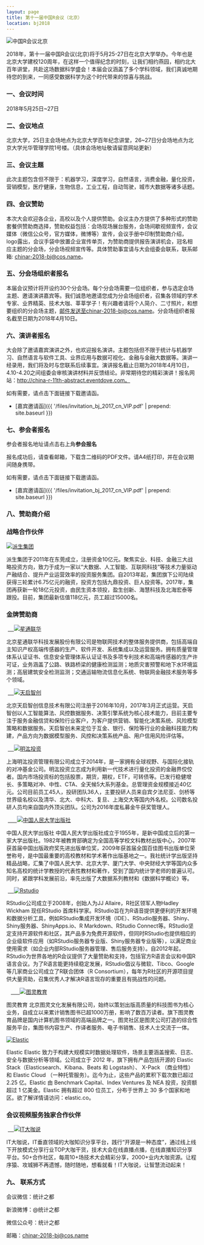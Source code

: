 ```yaml
---
layout: page
title: 第十一届中国R会议（北京）
location: bj2018
---
```


<!-- picture -->
<div class="row">
  <div class="col-md-10 col-md-offset-1 text-center">
    <img src="{{ '/img/logo_2018R.png' | prepend: site.baseurl }}" alt="中国R会议北京" class="img-responsive" />
  </div>
</div>


2018年，第十一届中国R会议(北京)将于5月25-27日在北京大学举办。今年也是北京大学建校120周年，在这样一个值得纪念的时刻，让我们相约燕园，相约北大百年讲堂，共赴这场数据科学盛会！本届会议涵盖了多个学科领域，我们真诚地期待您的到来，一同感受数据科学为这个时代带来的惊喜与挑战。


### 一、会议时间

2018年5月25日~27日

### 二、会议地点

北京大学，25日主会场地点为北京大学百年纪念讲堂，26~27日分会场地点为北京大学光华管理学院1号楼。（具体会场地址敬请留意网站更新）

### 三、会议主题

此次主题包含但不限于：机器学习，深度学习，自然语言，消费金融，量化投资，营销模型，医疗健康，生物信息，工业工程，自动驾驶，城市大数据等诸多话题。

### 四、会议赞助

本次大会欢迎各企业，高校以及个人提供赞助。会议主办方提供了多种形式的赞助套餐供赞助商选择，赞助权益包括：会场现场展台服务，会场间歇视频宣传，会议媒体（微信公众号，官方媒体，微博等）宣传，会议手册中印制赞助商介绍，logo露出，会议手袋中放置企业宣传单页，为赞助商提供报告演讲机会，冠名相应主题的分会场，分会场视频宣传等。具体赞助事宜请与大会组委会联系，联系邮箱: chinar-2018-bj@cos.name。

### 五、分会场组织者报名

本届会议预计将开设约30个分会场。每个分会场需要一位组织者，参与选定会场主题、邀请演讲嘉宾等。我们诚恳地邀请您成为分会场组织者，召集各领域的学术专家、业界精英、技术大咖、莘莘学子！有兴趣者请将个人简介、二寸照片，和想要组织的分会场主题，邮件发送至chinar-2018-bj@cos.name。分会场组织者报名截至日期为2018年4月10日。

### 六、演讲者报名

大会除了邀请嘉宾演讲之外，也欢迎报名演讲。主题包括但不限于统计与机器学习、自然语言与软件工具、业界应用与数据可视化、金融与金融大数据等。演讲一经录用，我们将及时与您联系后续事宜。演讲报名截止日期为2018年4月10日，4.10-4.20之间组委会审核演讲材料并反馈结论。非常期待您的精彩演讲！报名网站：http://china-r-11th-abstract.eventdove.com。

如有需要，请点击下面链接下载邀请函。

- [嘉宾邀请函]({{ '/files/invitation_bj_2017_cn_VIP.pdf' | prepend: site.baseurl }})

### 七、参会者报名

参会者报名地址请点击右上角**参会报名**

报名成功后，请查看邮箱，下载含二维码的PDF文件。请A4纸打印，并在会议期间随身携带。

如有需要，请点击下面链接下载邀请函。

- [嘉宾邀请函]({{ '/files/invitation_bj_2017_cn_VIP.pdf' | prepend: site.baseurl }})


### 八、赞助商介绍

<h3 class ="text-center">战略合作伙伴</h3>

<div class="row">
  <div class="col-md-6 col-md-offset-3 text-center">
    <a href="https://www.tdw.cn/" title="派生集团" target="_blank">
      <img src="{{ '/img/logo_ptg.jpg' | prepend: site.qiniubaseurl }}" alt="派生集团" class="img-responsive center-block" />
    </a>
  </div>
 </div>

派生集团于2011年在东莞成立，注册资金10亿元。聚焦实业、科技、金融三大战略投资方向，致力于成为一家以“大数据、人工智能、互联网科技”等技术力量驱动产融结合、提升产业运营效率的投资服务集团。自2013年起，集团旗下公司陆续获得三轮累计6.75亿元的融资，投资方包括九鼎投资、巨人投资等。2017年，集团再获新一轮18亿元投资，由民生资本领投，盈生创新、海慧科技及北海宏泰等跟投。目前，集团最新估值118亿元，员工超过15000名。

<h3 class ="text-center">金牌赞助商</h3>

<div class="row">
  <div class="col-md-6 col-md-offset-3 text-center">
   <a href="http://www.satcomiot.com/" title="星通联华" target="_blank">
    <img src="{{ '/img/xtlh.png' | prepend: site.baseurl }}" alt="星通联华" class="img-responsive" />
    </a>
  </div>
</div>

北京星通联华科技发展股份有限公司是物联网技术的整体服务提供商，包括高端自主知识产权高端传感器的生产、软件开发、系统集成以及运营服务。拥有质量管理体系认证证书、信息安全管理体系认证证书及多项专利技术和高端传感器的生产许可证，业务涵盖了公路、铁路桥梁的健康检测监测；地质灾害预警和地下水环境监测；高层建筑安全检测监测；交通运输物流信息化系统、物联网金融技术服务等多个领域。

<div class="row">
  <div class="col-md-4 col-md-offset-2 text-center">
   <a href="http://www.tianqismart.com/" title="天启智创" target="_blank">
    <img src="{{ '/img/tqs.png' | prepend: site.baseurl }}" alt="天启智创" class="img-responsive" />
    </a>
  </div>
</div>

北京天启智创信息技术有限公司注册于2016年10月，2017年3月正式运营。天启智创以人工智能算法、风控数据服务、决策引擎系统为核心技术能力，目前主要专注于服务金融信贷和保险行业客户，为客户提供营销、智能化决策系统、风险模型策略和数据服务。天启智创未来定位于互金、银行、保险等行业的金融科技能力构建，产品方向为数据模型服务、风控和决策系统产品、用户信用风险评估等。

<div class="row">
  <div class="col-md-6 col-md-offset-3 text-center">
   <a href="http://www.mhfunds.com" title="明汯投资" target="_blank">
    <img src="{{ '/img/mhtz.png' | prepend: site.baseurl }}" alt="明汯投资" class="img-responsive" />
    </a>
  </div>
</div>

上海明汯投资管理有限公司成立于2014年，是一家拥有全球视野、与国际化接轨的对冲基金公司。明汯投资立志成为利用新一代技术进行量化投资的金融界佼佼者。国内市场投资标的包括股票，期货，期权，ETF，可转债等。已发行稳健增长、多策略对冲、中性、CTA、全天候5大系列基金。总管理资金规模接近40亿元。公司目前员工45人，投研团队36人，主要投研人员来自宾夕法尼亚、剑桥等世界级名校以及清华、北大、中科大、复旦、上海交大等国内外名校。公司数名投研人员均来自国内外顶尖团队。公司为2016年度私募金牛获奖管理人。

<div class="row">
  <div class="col-md-6 col-md-offset-3 text-center">
 <a href="http://www.crup.com.cn/" title="中国人民大学出版社" target="_blank">
      <img src="{{ '/img/crup_logo.jpg' | prepend: site.baseurl }}" alt="中国人民大学出版社" class="img-responsive center-block" />
    </a>
  </div>
</div>

中国人民大学出版社 中国人民大学出版社成立于1955年，是新中国成立后的第一家大学出版社。1982年被教育部确定为全国高等学校文科教材出版中心，2007年获首届中国出版政府奖先进出版单位奖，2009年获首届全国百佳图书出版单位荣誉称号，是中国最重要的高校教材和学术著作出版基地之一。我社统计学出版坚持精品战略，汇集了中国人民大学、北京大学、厦门大学、中央财经大学等国内众多知名高校的统计学教授的代表性教材和著作，受到了国内统计学老师的普遍认可。同时，紧跟学科发展前沿，率先出版了大数据系列教材和《数据科学概论》等。


<div class="row">
  <div class="col-md-6 col-md-offset-3 text-center">
   <a href="https://www.rstudio.com/" title="Rstudio" target="_blank">
    <img src="{{ '/img/logo-rstudio.png' | prepend: site.baseurl }}" alt="Rstudio" class="img-responsive" />
    </a>
  </div>
</div>

RStudio公司成立于2008年，创始人为JJ Allaire，R社区领军人物Hadley Wickham 现任RStudio 首席科学家。RStudio旨在为R语音提供更便利的开发环境和数据分析工具，例如RStudio集成开发环境（IDE）、RStudio服务器、Shiny、Shiny服务器、ShinyApps.io、R Markdown、RStudio Connect等。RStudio坚定支持开源软件和社区，其产品多为免费开源软件，但同时RStudio也提供相应的企业级软件应用（如RStudio服务器专业版、Shiny服务器专业版等），以满足商业使用需求（如企业内部RStudio服务器管理、售后服务支持）。自2012年起，RStudio为世界各地的R会议提供了大量赞助和支持，包括官方R语言会议和中国R语言会议。为了R语言能更持续稳定发展，RStudio倡议与微软、Tibco、Google等几家商业公司成立了R联合团体（R Consortium），每年为R社区的开源项目提供大量资助，召集优秀人才解决R语言现存的重要且有挑战性的问题。

<div class="row">
  <div class="col-md-6 col-md-offset-3 text-center">
    <a href="http://www.ituring.com.cn/" title="图灵教育" target="_blank">
      <img src="{{ '/img/tulingjiaoyu.jpg' | prepend: site.baseurl }}" alt="图灵教育" class="img-responsive center-block" />
    </a>
  </div>
</div>

图灵教育 北京图灵文化发展有限公司，始终以策划出版高质量的科技图书为核心业务，自成立以来累计销售图书已超1000万册，影响了数百万读者。旗下图灵教育品牌是国内计算机图书领域的高端品牌之一。图灵社区是图灵公司打造的综合性服务平台，集图书内容生产、作译者服务、电子书销售、技术人士交流于一体。

<div class="row">
  <div class="col-md-6 col-md-offset-3 text-center">
    <a href="http://elastic.co" title="Elastic" target="_blank">
      <img src="{{ '/img/elastic.jpg' | prepend: site.baseurl }}" alt="Elastic" class="img-responsive center-block" />
    </a>
  </div>
</div>

Elastic Elastic 致力于构建大规模实时数据处理软件，场景主要涵盖搜索、日志、安全与数据分析等领域。公司成立于 2012 年，旗下拥有产品包括开源的 Elastic Stack（Elasticsearch、Kibana、Beats 和 Logstash）、 X-Pack （商业特性）和 Elastic Cloud （一种托管服务）。迄今为止，这些产品的累积下载次数已超过 2.25 亿。Elastic 由 Benchmark Capital、Index Ventures 及 NEA 投资，投资额超过 1 亿美金。Elastic 拥有超过 800 位员工，分布于世界上 30 多个国家和地区。欲了解详情请访问：elastic.co。

<h3 class ="text-center">会议视频服务独家合作伙伴</h3>
<div class="row">
  <div class="col-md-10 col-md-offset-1 text-center">
   <a href="http://www.itdks.com/" title="IT大咖说" target="_blank">
    <img src="{{ '/img/IT_logo.jpg' | prepend: site.baseurl }}" alt="IT大咖说" class="img-responsive" />
    </a>
  </div>
</div>

IT大咖说，IT垂直领域的大咖知识分享平台，践行“开源是一种态度”，通过线上线下开放模式分享行业TOP大咖干货，技术大会在线直播点播，在线直播知识分享平台。50+合作社区，每周10+场技术大会精彩分享，2000+业内大咖资源。让程序猿、攻城狮不再遗憾，随时随地，想看就看！IT大咖说，让智慧流动起来！


### 九、 联系方式

会议微信：统计之都

新浪微博：@统计之都

微信公众号：统计之都

邮箱：chinar-2018-bj@cos.name
